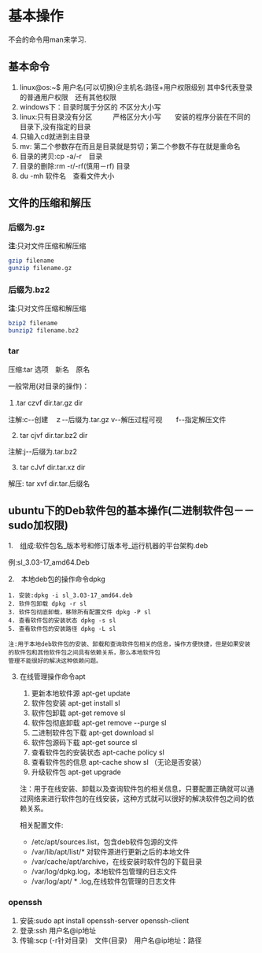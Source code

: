 # 基本操作
不会的命令用man来学习.
## 基本命令
1. linux@os:~$     用户名(可以切换)＠主机名:路径+用户权限级别    其中$代表登录的普通用户权限　还有其他权限
2. windows下：目录时属于分区的  不区分大小写
3. linux:只有目录没有分区　　　严格区分大小写　　安装的程序分装在不同的目录下,没有指定的目录
4. 只输入cd就进到主目录
5. mv: 第二个参数存在而且是目录就是剪切；第二个参数不存在就是重命名
6. 目录的拷贝:cp -a/-r　目录
7. 目录的删除:rm -r/-rf(慎用－rf) 目录
8. du -mh 软件名　查看文件大小

## 文件的压缩和解压
### 后缀为.gz　　
**注**:只对文件压缩和解压缩
```sh  
gzip filename
gunzip filename.gz
```
### 后缀为.bz2
**注**:只对文件压缩和解压缩
```sh
bzip2 filename
bunzip2 filename.bz2
```
### tar
压缩:tar 选项　新名　原名

一般常用(对目录的操作)：

１.tar czvf dir.tar.gz dir

注解:c--创建　ｚ--后缀为.tar.gz  v--解压过程可视　　f--指定解压文件

2. tar cjvf dir.tar.bz2 dir

注解:j--后缀为.tar.bz2

3. tar cJvf dir.tar.xz dir

解压: tar xvf dir.tar.后缀名

## ubuntu下的Deb软件包的基本操作(二进制软件包－－sudo加权限)

1.　组成:软件包名_版本号和修订版本号_运行机器的平台架构.deb

例:sl_3.03-17_amd64.Deb

2.　本地deb包的操作命令dpkg

    1. 安装:dpkg -i sl_3.03-17_amd64.deb
    2. 软件包卸载 dpkg -r sl
    3. 软件包彻底卸载，移除所有配置文件 dpkg -P sl
    4. 查看软件包的安装状态 dpkg -s sl
    5. 查看软件包的安装路径 dpkg -L sl
    
    注:用于本地deb软件包的安装、卸载和查询软件包相关的信息，操作方便快捷，但是如果安装的软件包和其他软件包之间具有依赖关系，那么本地软件包
    管理不能很好的解决这种依赖问题。
    
3. 在线管理操作命令apt

    1. 更新本地软件源 apt-get update
    1. 软件包安装 apt-get install sl
    1. 软件包卸载 apt-get remove sl
    1. 软件包彻底卸载 apt-get remove --purge sl
    1. 二进制软件包下载 apt-get download sl
    1. 软件包源码下载 apt-get source sl
    1. 查看软件包的安装状态 apt-cache policy sl
    1. 查看软件包的信息 apt-cache show sl （无论是否安装）
    1. 升级软件包 apt-get upgrade
    
    注：用于在线安装、卸载以及查询软件包的相关信息，只要配置正确就可以通过网络来进行软件包的在线安装，这种方式就可以很好的解决软件包之间的依赖关系。
    
    相关配置文件:
    * /etc/apt/sources.list，包含deb软件包源的文件
    * /var/lib/apt/list/* 对软件源进行更新之后的本地文件
    * /var/cache/apt/archive，在线安装时软件包的下载目录
    * /var/log/dpkg.log，本地软件包管理的日志文件
    * /var/log/apt/ * .log,在线软件包管理的日志文件
    
### openssh

1. 安装:sudo apt install openssh-server openssh-client
2. 登录:ssh 用户名@ip地址
3. 传输:scp (-r针对目录)　文件(目录)　用户名@ip地址：路径
